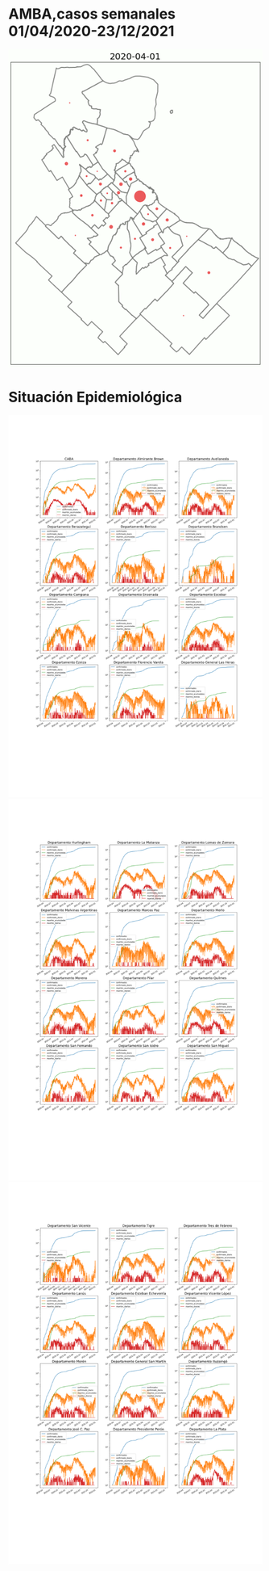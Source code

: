 
<h1> AMBA,casos semanales 01/04/2020-23/12/2021 </h1>


<img src="video/Amba_x_casos_x_semana.gif" >





<h1> Situación Epidemiológica </h1>

<img src="imagenes/amba-0.png" width="800">

<img src="imagenes/amba-1.png" width="800">

<img src="imagenes/amba-2.png" width="800">
